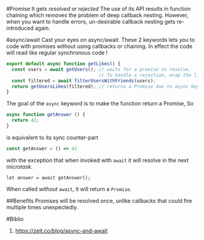#Promise
It gets *resolved* or *rejected*
The use of its API results in function chaining which removes the problem of deep callback nesting.
However, when you want to handle errors, un-desirable callback nesting gets re-introduced again.

#async/await
Cast your eyes on async/await. These 2 keywords lets you to code with promises without using callbacks or chaining. In effect the code will read like regular synchronous code !

```javascript
export default async function getLikes() {
  const users = await getUsers(); // waits for a promise to resolve.
                                  // To handle a rejection, wrap the line in try/catch
  const filtered = await filterUsersWithFriends(users);
  return getUsersLikes(filtered); // returns a Promise due to async keyword
}
```

The goal of the `async` keyword is to make the function return a Promise,
So

```javascript
async function getAnswer () {
  return 42;
}
```

is equivalent to its sync counter-part
```javascript
const getAnswer = () => 42
```

with the exception that when invoked with `await` it will resolve in the next *microtask*.
```
let answer = await getAnswer();
```

When called _without_ `await`, it will return a `Promise`.

##Benefits
Promises will be resolved once, unlike callbacks that could fire multiple times unexpectedly.

#Biblio
1. https://zeit.co/blog/async-and-await
